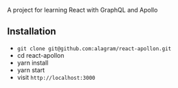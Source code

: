 A project for learning React with GraphQL and Apollo

## Installation
* `git clone git@github.com:alagram/react-apollon.git`
* cd react-apollon
* yarn install
* yarn start
* visit `http://localhost:3000`

